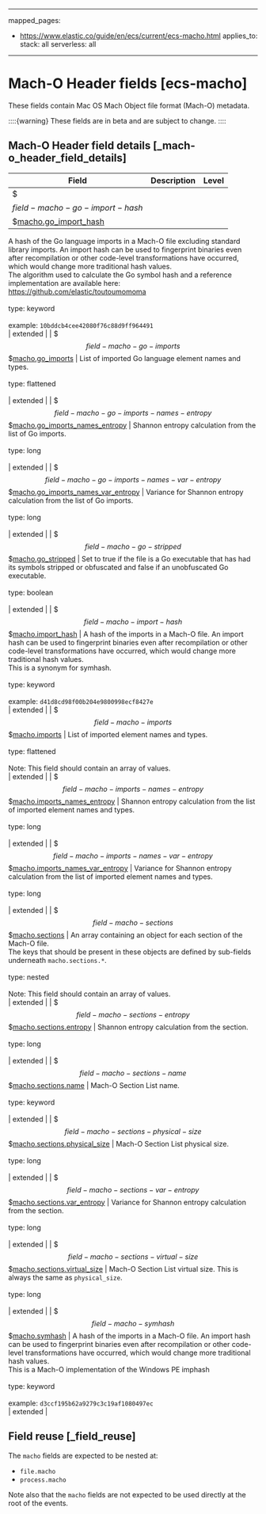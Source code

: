<!-- This file is automatically generated. Don't edit it manually! -->
---
mapped_pages:
  - https://www.elastic.co/guide/en/ecs/current/ecs-macho.html
applies_to:
  stack: all
  serverless: all
---

# Mach-O Header fields [ecs-macho]

These fields contain Mac OS Mach Object file format (Mach-O) metadata.

::::{warning}
These fields are in beta and are subject to change.
::::

## Mach-O Header field details [_mach-o_header_field_details]

| Field | Description | Level |
| --- | --- | --- |
| $$$field-macho-go-import-hash$$$[macho.go_import_hash](#field-macho-go-import-hash) |
A hash of the Go language imports in a Mach-O file excluding standard library imports. An import hash can be used to fingerprint binaries even after recompilation or other code-level transformations have occurred, which would change more traditional hash values.<br>The algorithm used to calculate the Go symbol hash and a reference implementation are available here: https://github.com/elastic/toutoumomoma<br><br>type: keyword<br><br>
example: `10bddcb4cee42080f76c88d9ff964491`<br> | extended |
| $$$field-macho-go-imports$$$[macho.go_imports](#field-macho-go-imports) |
List of imported Go language element names and types.<br><br>type: flattened<br><br>
 | extended |
| $$$field-macho-go-imports-names-entropy$$$[macho.go_imports_names_entropy](#field-macho-go-imports-names-entropy) |
Shannon entropy calculation from the list of Go imports.<br><br>type: long<br><br>
 | extended |
| $$$field-macho-go-imports-names-var-entropy$$$[macho.go_imports_names_var_entropy](#field-macho-go-imports-names-var-entropy) |
Variance for Shannon entropy calculation from the list of Go imports.<br><br>type: long<br><br>
 | extended |
| $$$field-macho-go-stripped$$$[macho.go_stripped](#field-macho-go-stripped) |
Set to true if the file is a Go executable that has had its symbols stripped or obfuscated and false if an unobfuscated Go executable.<br><br>type: boolean<br><br>
 | extended |
| $$$field-macho-import-hash$$$[macho.import_hash](#field-macho-import-hash) |
A hash of the imports in a Mach-O file. An import hash can be used to fingerprint binaries even after recompilation or other code-level transformations have occurred, which would change more traditional hash values.<br>This is a synonym for symhash.<br><br>type: keyword<br><br>
example: `d41d8cd98f00b204e9800998ecf8427e`<br> | extended |
| $$$field-macho-imports$$$[macho.imports](#field-macho-imports) |
List of imported element names and types.<br><br>type: flattened<br><br>
Note: This field should contain an array of values.<br>
 | extended |
| $$$field-macho-imports-names-entropy$$$[macho.imports_names_entropy](#field-macho-imports-names-entropy) |
Shannon entropy calculation from the list of imported element names and types.<br><br>type: long<br><br>
 | extended |
| $$$field-macho-imports-names-var-entropy$$$[macho.imports_names_var_entropy](#field-macho-imports-names-var-entropy) |
Variance for Shannon entropy calculation from the list of imported element names and types.<br><br>type: long<br><br>
 | extended |
| $$$field-macho-sections$$$[macho.sections](#field-macho-sections) |
An array containing an object for each section of the Mach-O file.<br>The keys that should be present in these objects are defined by sub-fields underneath `macho.sections.*`.<br><br>type: nested<br><br>
Note: This field should contain an array of values.<br>
 | extended |
| $$$field-macho-sections-entropy$$$[macho.sections.entropy](#field-macho-sections-entropy) |
Shannon entropy calculation from the section.<br><br>type: long<br><br>
 | extended |
| $$$field-macho-sections-name$$$[macho.sections.name](#field-macho-sections-name) |
Mach-O Section List name.<br><br>type: keyword<br><br>
 | extended |
| $$$field-macho-sections-physical-size$$$[macho.sections.physical_size](#field-macho-sections-physical-size) |
Mach-O Section List physical size.<br><br>type: long<br><br>
 | extended |
| $$$field-macho-sections-var-entropy$$$[macho.sections.var_entropy](#field-macho-sections-var-entropy) |
Variance for Shannon entropy calculation from the section.<br><br>type: long<br><br>
 | extended |
| $$$field-macho-sections-virtual-size$$$[macho.sections.virtual_size](#field-macho-sections-virtual-size) |
Mach-O Section List virtual size. This is always the same as `physical_size`.<br><br>type: long<br><br>
 | extended |
| $$$field-macho-symhash$$$[macho.symhash](#field-macho-symhash) |
A hash of the imports in a Mach-O file. An import hash can be used to fingerprint binaries even after recompilation or other code-level transformations have occurred, which would change more traditional hash values.<br>This is a Mach-O implementation of the Windows PE imphash<br><br>type: keyword<br><br>
example: `d3ccf195b62a9279c3c19af1080497ec`<br> | extended |

## Field reuse [_field_reuse]

The `macho` fields are expected to be nested at:

* `file.macho`
* `process.macho`

Note also that the `macho` fields are not expected to be used directly at the root of the events.
